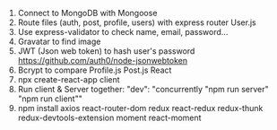 1. Connect to MongoDB with Mongoose
2. Route files (auth, post, profile, users) with express router
   User.js
3. Use express-validator to check name, email, password...
4. Gravatar to find image
5. JWT (Json web token) to hash user's password
   https://github.com/auth0/node-jsonwebtoken
6. Bcrypt to compare
   Profile.js
   Post.js
   React
7. npx create-react-app client
8. Run client & Server together: "dev": "concurrently \"npm run server\" \"npm run client\""
9. npm install axios react-router-dom redux react-redux redux-thunk redux-devtools-extension moment react-moment
